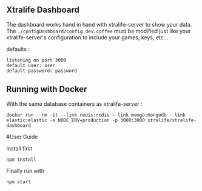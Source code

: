 ## Xtralife Dashboard

The dashboard works hand in hand with xtralife-server to show your data.
The `./configDashboard/config.dev.coffee` must be modified just like your xtralife-server's configuration to include
your games, keys, etc...

defaults :

	listening on port 3000
	default user: user
	default password: password
	
## Running with Docker	

With the same database containers as xtralife-server :
	
`docker run --rm -it --link redis:redis --link mongo:mongodb --link elastic:elastic -e NODE_ENV=production -p 3000:3000 xtralife/xtralife-dashboard`	
	
#User Guide

Install first

	npm install

Finally run with

	npm start
